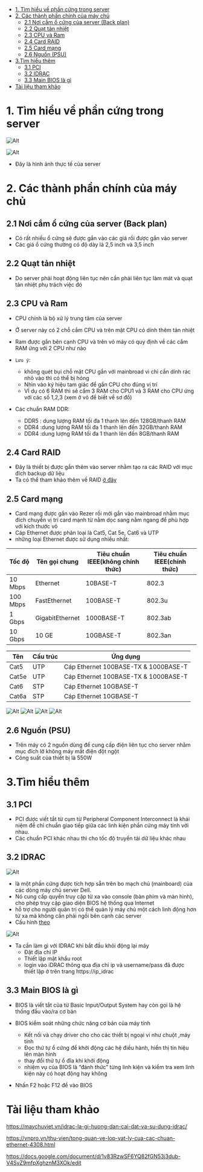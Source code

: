 - [1. Tìm hiểu về phần cứng trong server](#1-tìm-hiểu-về-phần-cứng-trong-server)
- [2. Các thành phần chính của máy chủ](#2-các-thành-phần-chính-của-máy-chủ)
  - [2.1 Nơi cắm ổ cứng của server (Back plan)](#21-nơi-cắm-ổ-cứng-của-server-back-plan)
  - [2.2 Quạt tản nhiệt](#22-quạt-tản-nhiệt)
  - [2.3 CPU và Ram](#23-cpu-và-ram)
  - [2.4 Card RAID](#24-card-raid)
  - [2.5 Card mạng](#25-card-mạng)
  - [2.6 Nguồn (PSU)](#26-nguồn-psu)
- [3.Tìm hiểu thêm](#3tìm-hiểu-thêm)
  - [3.1 PCI](#31-pci)
  - [3.2 IDRAC](#32-idrac)
  - [3.3 Main BIOS là gì](#33-main-bios-là-gì)
- [Tài liệu tham khảo](#tài-liệu-tham-khảo)

# 1. Tìm hiểu về phần cứng trong server
![Alt](/thuctap/anh/Screenshot_444.png)

![Alt](/thuctap/anh/Screenshot_435.png)

- Đây là hình ảnh thực tế của server

# 2. Các thành phần chính của máy chủ
## 2.1 Nơi cắm ổ cứng của server (Back plan)
- Có rất nhiều ổ cứng sẽ được gắn vào các giá rồi được gắn vào server
- Các giá ổ cứng thường có độ dày là 2,5 inch và 3,5 inch

## 2.2 Quạt tản nhiệt
- Do server phải hoạt động liên tục nên cần phải liên tục làm mát và quạt tản nhiệt phụ trách việc đó

## 2.3 CPU và Ram
- CPU chính là bộ xử lý trung tâm của server
- Ở server này có 2 chỗ cắm CPU và trên mặt CPU có dính thêm tản nhiệt
- Ram được gắn bên cạnh CPU và trên vỏ máy có quy định về các cắm RAM ứng với 2 CPU như nào 
- `Lưu ý`: 
  - không quét bụi chỗ mặt CPU gắn với mainbroad vì chỉ cần dính rác nhỏ vào thì có thể bị hỏng
  - Nhìn vào ký hiệu tam giác để gắn CPU cho đúng vị trí 
  - VÍ dụ có 6 RAM thì sẽ cắm 3 RAM cho CPU1 và 3 RAM cho CPU ứng với các số 1,2,3 (xem ở vỏ để biết về sơ đồ)

- Các chuẩn RAM DDR:
  - DDR5 :  dung lượng RAM tối đa 1 thanh lên đến 128GB/thanh RAM
  -  DDR4 :dung lượng RAM tối đa 1 thanh lên đến 32GB/thanh RAM
  -  DDR4 :dung lượng RAM tối đa 1 thanh lên đến 8GB/thanh RAM

## 2.4 Card RAID
- Đây là thiết bị được gắn thêm vào server nhằm tạo ra các RAID với mục đích backup dữ liệu
- Ta có thể tham khảo thêm về RAID [ở đây](https://github.com/thanhquang99/thuctap2023/blob/main/thuctap/bo-xung-ccna/boxung.md#raid-c%C3%A1c-lo%E1%BA%A1i-raid)

## 2.5 Card mạng
- Card mạng được gắn vào Rezer rồi mới gắn vào mainbroad nhằm mục đích chuyển vị trí card mạnh từ nằm dọc sang nằm ngang để phù hợp với kích thước vỏ 
- Cáp Ethernet được phân loại là Cat5, Cat 5e, Cat6 và UTP
- những loại Ethernet được sử dụng nhiều nhất:
  
|Tốc độ|Tên gọi chung|Tiêu chuẩn IEEE(không chính thức)|Tiêu chuẩn IEEE(chính thức)|
|---|----|-----|--------|
|10 Mbps|Ethernet|10BASE-T|802.3|
|100 Mbps|FastEthernet|100BASE-T|802.3u|
|1 Gbps|GigabitEthernet|1000BASE-T|802.3ab|
|10 Gbps|10 GE|10GBASE-T|802.3an|

|Tên|Cấu trúc|Ứng dụng|
|----|------|--------|
|Cat5|UTP|Cáp Ethernet 100BASE-TX & 1000BASE-T|
|Cat5e|UTP|Cáp Ethernet 100BASE-TX & 1000BASE-T|
|Cat6|STP|Cáp Ethernet 10GBASE-T|
|Cat6a|STP|Cáp Ethernet 10GBASE-T|


![Alt](/thuctap/anh/Screenshot_440.png)
![Alt](/thuctap/anh/Screenshot_441.png)
![Alt](/thuctap/anh/Screenshot_442.png)
![Alt](/thuctap/anh/Screenshot_443.png)

## 2.6 Nguồn (PSU)
- Trên máy có 2 nguồn dùng để cung cấp điện liên tục cho server nhằm mục đích lỡ không máy mất điện đột ngột
- Công suất của thiết bị là 550W

# 3.Tìm hiểu thêm

## 3.1 PCI
- PCI được viết tắt từ cụm từ Peripheral Component Interconnect là khái niệm để chỉ chuẩn giao tiếp giữa các linh kiện phần cứng máy tính với nhau.
- Các chuẩn PCI khác nhau thì cho tốc độ truyền tải dữ liệu khác nhau

## 3.2 IDRAC
![Alt](/thuctap/anh/Screenshot_438.png)

-  là một phần cứng được tích hợp sẵn trên bo mạch chủ (mainboard) của các dòng máy chủ server Dell.
-  Nó cung cấp quyền truy cập từ xa vào console (bàn phím và màn hình), cho phép truy cập giao diện BIOS hệ thống qua Internet
-  hỗ trợ cho người quản trị có thể quản lý máy chủ một cách linh động hơn từ xa mà không cần phải ngồi bên cạnh các server
-  Cấu hình [theo](https://maychuviet.vn/idrac-la-gi-huong-dan-cai-dat-va-su-dung-idrac/) 

![Alt](/thuctap/anh/Screenshot_439.png)
- Ta cần làm gì với IDRAC khi bắt đầu khỏi động lại máy
  - Đặt địa chỉ IP
  - Thiết lập mật khẩu root
  - login vào iDRAC thông qua địa chỉ ip và username/pass đã được thiết lập ở trên trang https://ip_idrac
## 3.3 Main BIOS là gì

- BIOS là viết tắt của từ Basic Input/Output System hay còn gọi là hệ thống đầu vào/ra cơ bản
- BIOS kiểm soát những chức năng cơ bản của máy tính
  - Kết nối và chạy driver cho cho các thiết bị ngoại vi như chuột ,máy tính
  - Đọc thứ tự ổ cứng để khởi động các hệ điều hành, hiển thị tín hiệu lên màn hình
  - thay đổi thứ tự ổ đĩa khi khởi động
  - nhiệm vụ của BIOS là “đánh thức” từng linh kiện và kiểm tra xem linh kiện này có hoạt động hay không

- Nhấn F2 hoặc F12 để vào BIOS


# Tài liệu tham khảo
https://maychuviet.vn/idrac-la-gi-huong-dan-cai-dat-va-su-dung-idrac/

https://vnpro.vn/thu-vien/tong-quan-ve-lop-vat-ly-cua-cac-chuan-ethernet-4308.html

https://docs.google.com/document/d/1v83RzwSF6YQ82fGN53j3dub-V4SvZ9mfpXghznM3XOk/edit